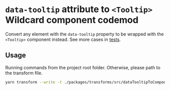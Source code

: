 # `data-tooltip` attribute to `<Tooltip>` Wildcard component codemod

Convert any element with the `data-tooltip` property to be wrapped with the `<Tooltip>` component instead. See more cases in [tests](./__tests__/dataTooltipToComponent.test.ts).

## Usage

Running commands from the project root folder. Otherwise, please path to the transform file.

```sh
yarn transform --write -t ./packages/transforms/src/dataTooltipToComponent/dataTooltipToComponent.ts '/sourcegraph/client/!(wildcard)/src/**/*.{ts,tsx}'
```
